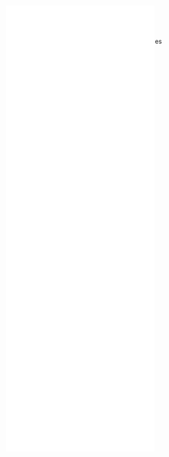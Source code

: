 <div style="position:relative; display: flex; flex-wrap: nowrap;"> 
    <img style='position:absolute; z-index:1;' src='github-metrics.svg' alt="github-metrics.svg"/>
</div> 

### Overall Status
<div style="display: flex; gap: 10px;">

![nhat191024's Stats](https://github-readme-stats.vercel.app/api?username=nhat191024&theme=vue-dark&show_icons=true&hide_border=true&count_private=true)

![nhat191024's Top Languages](https://github-readme-stats.vercel.app/api/top-langs/?username=nhat191024&theme=vue-dark&show_icons=true&hide_border=true&layout=compact)

</div>

![:name](https://count.getloli.com/get/@shark?theme=rule34)

